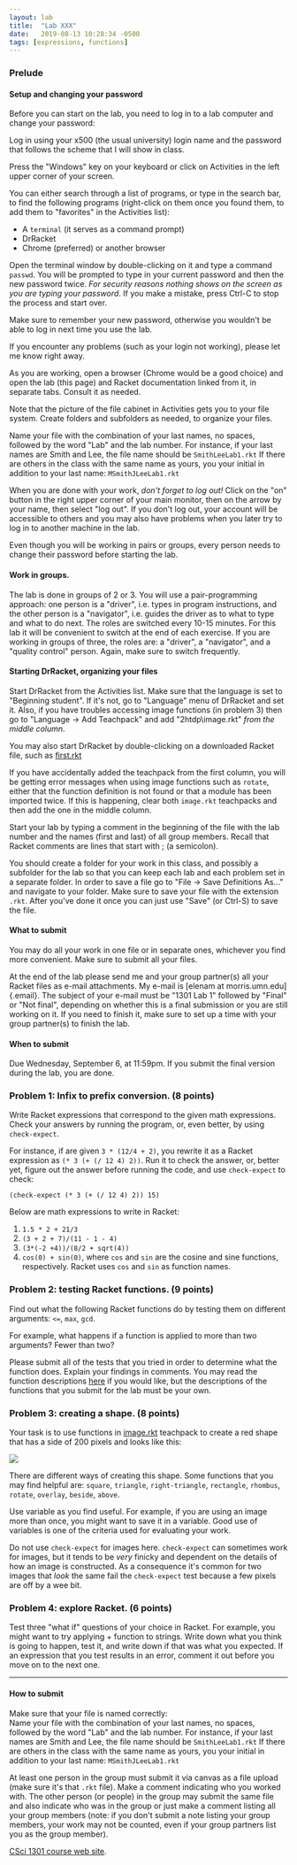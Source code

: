 ```yaml
---
layout: lab
title:  "Lab XXX"
date:   2019-08-13 10:28:34 -0500
tags: [expressions, functions]
---
```


### Prelude

#### Setup and changing your password

Before you can start on the lab, you need to log in to a lab computer
and change your password:

Log in using your x500 (the usual university) login name and the
password that follows the scheme that I will show in class.

Press the \"Windows\" key on your keyboard or click on Activities in the
left upper corner of your screen.

You can either search through a list of programs, or type in the search
bar, to find the following programs (right-click on them once you found
them, to add them to \"favorites\" in the Activities list):

-   A `terminal` (it serves as a command prompt)
-   DrRacket
-   Chrome (preferred) or another browser

Open the terminal window by double-clicking on it and type a command
`passwd`. You will be prompted to type in your current password and then
the new password twice. *For security reasons nothing shows on the
screen as you are typing your password*. If you make a mistake, press
Ctrl-C to stop the process and start over.

Make sure to remember your new password, otherwise you wouldn\'t be able
to log in next time you use the lab.

If you encounter any problems (such as your login not working), please
let me know right away.

As you are working, open a browser (Chrome would be a good choice) and
open the lab (this page) and Racket documentation linked from it, in
separate tabs. Consult it as needed.

Note that the picture of the file cabinet in Activities gets you to your
file system. Create folders and subfolders as needed, to organize your
files.

Name your file with the combination of your last names, no spaces,
followed by the word \"Lab\" and the lab number. For instance, if your
last names are Smith and Lee, the file name should be `SmithLeeLab1.rkt`
If there are others in the class with the same name as yours, you your
initial in addition to your last name: `MSmithJLeeLab1.rkt`

When you are done with your work, *don\'t forget to log out!* Click on
the \"on\" button in the right upper corner of your main monitor, then
on the arrow by your name, then select \"log out\". If you don\'t log
out, your account will be accessible to others and you may also have
problems when you later try to log in to another machine in the lab.

Even though you will be working in pairs or groups, every person needs
to change their password before starting the lab.

#### Work in groups.

The lab is done in groups of 2 or 3. You will use a pair-programming
approach: one person is a \"driver\", i.e. types in program
instructions, and the other person is a \"navigator\", i.e. guides the
driver as to what to type and what to do next. The roles are switched
every 10-15 minutes. For this lab it will be convenient to switch at the
end of each exercise. If you are working in groups of three, the roles
are: a \"driver\", a \"navigator\", and a \"quality control\" person.
Again, make sure to switch frequently.

#### Starting DrRacket, organizing your files

Start DrRacket from the Activities list. Make sure that the language is
set to \"Beginning student\". If it\'s not, go to \"Language\" menu of
DrRacket and set it. Also, if you have troubles accessing image
functions (in problem 3) then go to \"Language -\> Add Teachpack\" and
add \"2htdp\\image.rkt\" *from the middle column*.

You may also start DrRacket by double-clicking on a downloaded Racket
file, such as [first.rkt](../examples/first.rkt)

If you have accidentally added the teachpack from the first column, you
will be getting error messages when using image functions such as
`rotate`, either that the function definition is not found or that a
module has been imported twice. If this is happening, clear both
`image.rkt` teachpacks and then add the one in the middle column.

Start your lab by typing a comment in the beginning of the file with the
lab number and the names (first and last) of all group members. Recall
that Racket comments are lines that start with ; (a semicolon).

You should create a folder for your work in this class, and possibly a
subfolder for the lab so that you can keep each lab and each problem set
in a separate folder. In order to save a file go to \"File -\> Save
Definitions As\...\" and navigate to your folder. Make sure to save your
file with the extension `.rkt`. After you\'ve done it once you can just
use \"Save\" (or Ctrl-S) to save the file.

#### What to submit

You may do all your work in one file or in separate ones, whichever you
find more convenient. Make sure to submit all your files.

At the end of the lab please send me and your group partner(s) all your
Racket files as e-mail attachments. My e-mail is [elenam at
morris.umn.edu]{.email}. The subject of your e-mail must be \"1301 Lab
1\" followed by \"Final\" or \"Not final\", depending on whether this is
a final submission or you are still working on it. If you need to finish
it, make sure to set up a time with your group partner(s) to finish the
lab.

#### When to submit

Due Wednesday, September 6, at 11:59pm. If you submit the final version
during the lab, you are done.

### Problem 1: Infix to prefix conversion. (8 points)

Write Racket expressions that correspond to the given math expressions.
Check your answers by running the program, or, even better, by using
`check-expect`.

For instance, if are given `3 * (12/4 + 2)`, you rewrite it as a Racket
expression as `(* 3 (+ (/ 12 4) 2))`. Run it to check the answer, or,
better yet, figure out the answer before running the code, and use
`check-expect` to check:

    (check-expect (* 3 (+ (/ 12 4) 2)) 15)

Below are math expressions to write in Racket:

1.  `1.5 * 2 + 21/3`
2.  `(3 + 2 + 7)/(11 - 1 - 4)`
3.  `(3*(-2 +4))/(8/2 + sqrt(4))`
4.  `cos(0) + sin(0)`, where `cos` and `sin` are the cosine and sine
    functions, respectively. Racket uses `cos` and `sin` as function
    names.

### Problem 2: testing Racket functions. (9 points)

Find out what the following Racket functions do by testing them on
different arguments: `<=`, `max`, `gcd`.

For example, what happens if a function is applied to more than two
arguments? Fewer than two?

Please submit all of the tests that you tried in order to determine what
the function does. Explain your findings in comments. You may read the
function descriptions
[here](http://docs.racket-lang.org/htdp-langs/beginner.html) if you
would like, but the descriptions of the functions that you submit for
the lab must be your own.

### Problem 3: creating a shape. (8 points)

Your task is to use functions in
[image.rkt](http://docs.racket-lang.org/teachpack/2htdpimage.html)
teachpack to create a red shape that has a side of 200 pixels and looks
like this:

![](lab1.jpg)

There are different ways of creating this shape. Some functions that you
may find helpful are:
`square`, `triangle`, `right-triangle`, `rectangle`, `rhombus`, `rotate`, `overlay`, `beside`, `above`.

Use variable as you find useful. For example, if you are using an image
more than once, you might want to save it in a variable. Good use of
variables is one of the criteria used for evaluating your work.

Do not use `check-expect` for images here.
`check-expect` can sometimes work for images,
but it tends to be *very* finicky and dependent
on the details of how an image is constructed.
As a consequence it's common for two images that
_look_ the same fail the `check-expect` test
because a few pixels are off by a wee bit.

### Problem 4: explore Racket. (6 points)

Test three \"what if\" questions of your choice in Racket. For example,
you might want to try applying + function to strings. Write down what
you think is going to happen, test it, and write down if that was what
you expected. If an expression that you test results in an error,
comment it out before you move on to the next one.

------------------------------------------------------------------------

#### How to submit

Make sure that your file is named correctly:\
Name your file with the combination of your last names, no spaces,
followed by the word \"Lab\" and the lab number. For instance, if your
last names are Smith and Lee, the file name should be `SmithLeeLab1.rkt`
If there are others in the class with the same name as yours, you your
initial in addition to your last name: `MSmithJLeeLab1.rkt`

At least one person in the group must submit it via canvas as a file
upload (make sure it\'s that `.rkt` file). Make a comment indicating who
you worked with. The other person (or people) in the group may submit
the same file and also indicate who was in the group or just make a
comment listing all your group members (note: if you don\'t submit a
note listing your group members, your work may not be counted, even if
your group partners list you as the group member).

[CSci 1301 course web site](../index.html).
